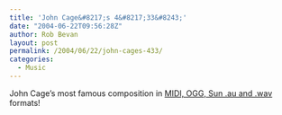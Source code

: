 ```yaml
---
title: 'John Cage&#8217;s 4&#8217;33&#8243;'
date: "2004-06-22T09:56:28Z"
author: Rob Bevan
layout: post
permalink: /2004/06/22/john-cages-433/
categories:
  - Music
---
```

John Cage&#8217;s most famous composition in [MIDI, OGG, Sun .au and .wav][1] formats!

 [1]: http://interglacial.com/~sburke/stuff/cage_433.html
